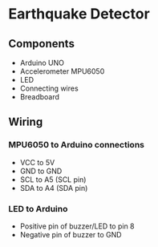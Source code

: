 # Earthquake Detector

## Components

- Arduino UNO
- Accelerometer MPU6050
- LED
- Connecting wires
- Breadboard

## Wiring

### MPU6050 to Arduino connections
- VCC to 5V
- GND to GND
- SCL to A5 (SCL pin)
- SDA to A4 (SDA pin)

### LED to Arduino
- Positive pin of buzzer/LED to pin 8
- Negative pin of buzzer to GND
